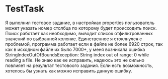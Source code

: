 # TestTask
Я выполнил тестовое задание, в настройках properties пользователь может указать номер столбца по которому будет происходить поиск. Поиск работает как необходимо, выводит список отфильтрованных значений по выбранной колонке. Единственное я стоклнулся с проблемой, программа работает если в файле не более 6920 строк, так как в исходном файле их было 7000+, у меня возникала ошибка StringIndexOutOfBoundsException: String index out of range: 0 while reading a file. Не знаю как ее исправить, надеюсь это не сильно повлияет на результат тестовоого задания. Если есть возможность, хотелось бы узнать как можно исправить данную ошибку.
